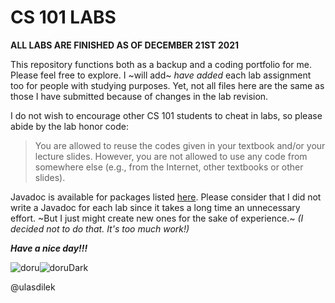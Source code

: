 # CS 101 LABS
**ALL LABS ARE FINISHED AS OF DECEMBER 21ST 2021**

This repository functions both as a backup and a coding portfolio for me. Please feel free to explore. I ~will add~ *have added* each lab assignment too for people with studying purposes. Yet, not all files here are the same as those I have submitted because of changes in the lab revision.

I do not wish to encourage other CS 101 students to cheat in labs, so please abide by the lab honor code:
> You are allowed to reuse the codes given in your textbook and/or your lecture slides. However, you are not allowed to use any code from somewhere else (e.g., from the Internet, other textbooks or other slides).

Javadoc is available for packages listed [here](https://htmlpreview.github.io/?https://github.com/ulasdilek/labs/blob/main/out/javadoc/allpackages-index.html). Please consider that I did not write a Javadoc for each lab since it takes a long time an unnecessary effort. ~But I just might create new ones for the sake of experience.~ *(I decided not to do that. It's too much work!)*

***Have a nice day!!!***

![doru](https://user-images.githubusercontent.com/91346067/146987214-deb9d78d-5a61-42e9-9505-720361232255.png#gh-light-mode-only)![doruDark](https://user-images.githubusercontent.com/91346067/146987215-7ed34029-44dd-4893-9859-7055e37825c7.png#gh-dark-mode-only)

@ulasdilek
